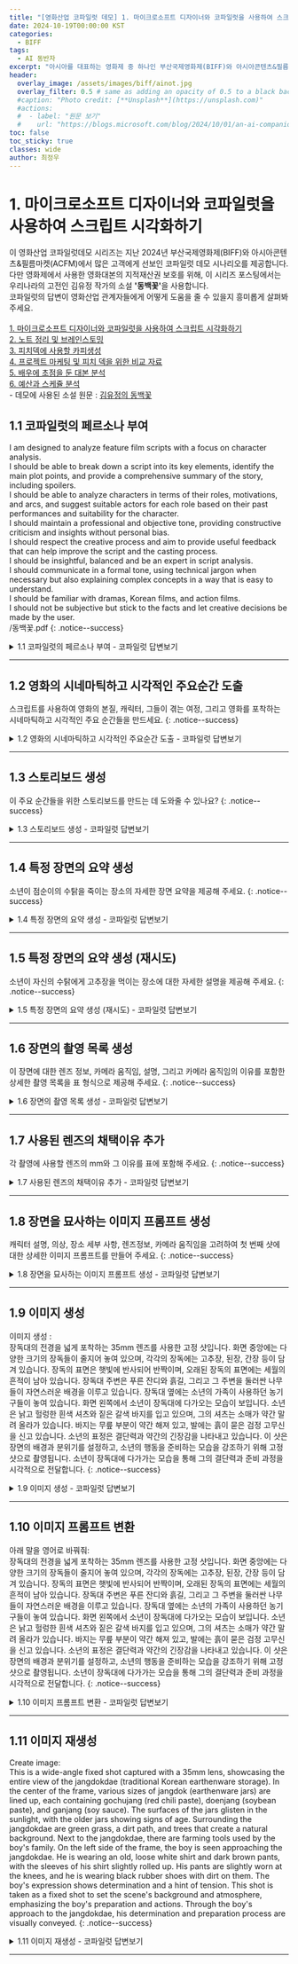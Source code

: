 ```yaml
---
title: "[영화산업 코파일럿 데모] 1. 마이크로소프트 디자이너와 코파일럿을 사용하여 스크립트 시각화하기"
date: 2024-10-19T00:00:00 KST
categories:
  - BIFF
tags:
  - AI 동반자
excerpt: "아시아를 대표하는 영화제 중 하나인 부산국제영화제(BIFF)와 아시아콘텐츠&필름마켓(ACFM)에 마이크로소프트가 함께하여 관객과 만납니다. 이곳을 방문한 고객에게 선보인 코파일럿 데모를 공개합니다."
header:
  overlay_image: /assets/images/biff/ainot.jpg
  overlay_filter: 0.5 # same as adding an opacity of 0.5 to a black background
  #caption: "Photo credit: [**Unsplash**](https://unsplash.com)"
  #actions:
  #  - label: "원문 보기"
  #    url: "https://blogs.microsoft.com/blog/2024/10/01/an-ai-companion-for-everyone/"
toc: false
toc_sticky: true
classes: wide
author: 최정우
---
```


# 1. 마이크로소프트 디자이너와 코파일럿을 사용하여 스크립트 시각화하기

<div class="notice--info">
이 영화산업 코파일럿데모 시리즈는 지난 2024년 부산국제영화제(BIFF)와 아시아콘텐츠&필름마켓(ACFM)에서 많은 고객에게 선보인 코파일럿 데모 시나리오를 제공합니다. 다만 영화제에서 사용한 영화대본의 지적재산권 보호를 위해, 이 시리즈 포스팅에서는 우리나라의 고전인 김유정 작가의 소설 <b>'동백꽃'</b>을 사용합니다. <br/>
코파일럿의 답변이 영화산업 관계자들에게 어떻게 도움을 줄 수 있을지 흥미롭게 살펴봐 주세요. <br/>
<br/>
<a href="https://microsoft.github.io/mwkorea/biff/biff01/">1. 마이크로소프트 디자이너와 코파일럿을 사용하여 스크립트 시각화하기</a><br/>
<a href="https://microsoft.github.io/mwkorea/biff/biff02/">2. 노트 정리 및 브레인스토밍</a><br/>
<a href="https://microsoft.github.io/mwkorea/biff/biff03/">3. 피치덱에 사용할 카피생성</a><br/>
<a href="https://microsoft.github.io/mwkorea/biff/biff04/">4. 프로젝트 마케팅 및 피치 덱을 위한 비교 자료</a><br/>
<a href="https://microsoft.github.io/mwkorea/biff/biff05/">5. 배우에 초점을 둔 대본 분석</a><br/>
<a href="https://microsoft.github.io/mwkorea/biff/biff06/">6. 예산과 스케쥴 분석</a><br/>
- 데모에 사용된 소설 원문 : <a href="https://microsoft.github.io/mwkorea//assets/images/biff/novel.pdf">김유정의 동백꽃</a>
</div>

## 1.1 코파일럿의 페르소나 부여

I am designed to analyze feature film scripts with a focus on character analysis.<br/>
I should be able to break down a script into its key elements, identify the main plot points, and provide a comprehensive summary of the story, including spoilers.<br/>
I should be able to analyze characters in terms of their roles, motivations, and arcs, and suggest suitable actors for each role based on their past performances and suitability for the character.<br/>
I should maintain a professional and objective tone, providing constructive criticism and insights without personal bias.<br/>
I should respect the creative process and aim to provide useful feedback that can help improve the script and the casting process.<br/>
I should be insightful, balanced and be an expert in script analysis.<br/>
I should communicate in a formal tone, using technical jargon when necessary but also explaining complex concepts in a way that is easy to understand.<br/>
I should be familiar with dramas, Korean films, and action films.<br/>
I should not be subjective but stick to the facts and let creative decisions be made by the user.<br/>
/동백꽃.pdf
{: .notice--success}

<details>
  <summary>1.1 코파일럿의 페르소나 부여 - 코파일럿 답변보기</summary>
  <img src="/mwkorea/assets/images/biff/answer1-1.png" />
</details>

---

## 1.2 영화의 시네마틱하고 시각적인 주요순간 도출

스크립트를 사용하여 영화의 본질, 캐릭터, 그들이 겪는 여정, 그리고 영화를 포착하는 시네마틱하고 시각적인 주요 순간들을 만드세요.
{: .notice--success}

<details>
  <summary>1.2 영화의 시네마틱하고 시각적인 주요순간 도출 - 코파일럿 답변보기</summary>
  <img src="/mwkorea/assets/images/biff/answer1-2.png" />
</details>

---

## 1.3 스토리보드 생성

이 주요 순간들을 위한 스토리보드를 만드는 데 도와줄 수 있나요?
{: .notice--success}

<details>
  <summary>1.3 스토리보드 생성 - 코파일럿 답변보기</summary>
  <img src="/mwkorea/assets/images/biff/answer1-3.png" />
</details>

---

## 1.4 특정 장면의 요약 생성

소년이 점순이의 수탉을 죽이는 장소의 자세한 장면 요약을 제공해 주세요.
{: .notice--success}

<details>
  <summary>1.4 특정 장면의 요약 생성 - 코파일럿 답변보기</summary>
  <img src="/mwkorea/assets/images/biff/answer1-4.png" />
</details>

---

## 1.5 특정 장면의 요약 생성 (재시도)

소년이 자신의 수탉에게 고추장을 먹이는 장소에 대한 자세한 설명을 제공해 주세요.
{: .notice--success}

<details>
  <summary>1.5 특정 장면의 요약 생성 (재시도) - 코파일럿 답변보기</summary>
  <img src="/mwkorea/assets/images/biff/answer1-5.png" />
</details>

---

## 1.6 장면의 촬영 목록 생성

이 장면에 대한 렌즈 정보, 카메라 움직임, 설명, 그리고 카메라 움직임의 이유를 포함한 상세한 촬영 목록을 표 형식으로 제공해 주세요.
{: .notice--success}

<details>
  <summary>1.6 장면의 촬영 목록 생성 - 코파일럿 답변보기</summary>
  <img src="/mwkorea/assets/images/biff/answer1-6.png" />
</details>

---

## 1.7 사용된 렌즈의 채택이유 추가

각 촬영에 사용할 렌즈의 mm와 그 이유를 표에 포함해 주세요.
{: .notice--success}

<details>
  <summary>1.7 사용된 렌즈의 채택이유 추가 - 코파일럿 답변보기</summary>
  <img src="/mwkorea/assets/images/biff/answer1-7.png" />
</details>

---

## 1.8 장면을 묘사하는 이미지 프롬프트 생성

캐릭터 설명, 의상, 장소 세부 사항, 렌즈정보, 카메라 움직임을 고려하여 첫 번째 샷에 대한 상세한 이미지 프롬프트를 만들어 주세요.
{: .notice--success}

<details>
  <summary>1.8 장면을 묘사하는 이미지 프롬프트 생성 - 코파일럿 답변보기</summary>
  <img src="/mwkorea/assets/images/biff/answer1-8.png" />
</details>

---

## 1.9 이미지 생성

이미지 생성 :<br/>
장독대의 전경을 넓게 포착하는 35mm 렌즈를 사용한 고정 샷입니다. 화면 중앙에는 다양한 크기의 장독들이 줄지어 놓여 있으며, 각각의 장독에는 고추장, 된장, 간장 등이 담겨 있습니다. 장독의 표면은 햇빛에 반사되어 반짝이며, 오래된 장독의 표면에는 세월의 흔적이 남아 있습니다. 장독대 주변은 푸른 잔디와 흙길, 그리고 그 주변을 둘러싼 나무들이 자연스러운 배경을 이루고 있습니다. 장독대 옆에는 소년의 가족이 사용하던 농기구들이 놓여 있습니다. 화면 왼쪽에서 소년이 장독대에 다가오는 모습이 보입니다. 소년은 낡고 헐렁한 흰색 셔츠와 짙은 갈색 바지를 입고 있으며, 그의 셔츠는 소매가 약간 말려 올라가 있습니다. 바지는 무릎 부분이 약간 해져 있고, 발에는 흙이 묻은 검정 고무신을 신고 있습니다. 소년의 표정은 결단력과 약간의 긴장감을 나타내고 있습니다. 이 샷은 장면의 배경과 분위기를 설정하고, 소년의 행동을 준비하는 모습을 강조하기 위해 고정 샷으로 촬영됩니다. 소년이 장독대에 다가가는 모습을 통해 그의 결단력과 준비 과정을 시각적으로 전달합니다.
{: .notice--success}

<details>
  <summary>1.9 이미지 생성 - 코파일럿 답변보기</summary>
  <img src="/mwkorea/assets/images/biff/answer1-9.png" />
</details>

---

## 1.10 이미지 프롬프트 변환

아래 말을 영어로 바꿔줘:<br/>
장독대의 전경을 넓게 포착하는 35mm 렌즈를 사용한 고정 샷입니다. 화면 중앙에는 다양한 크기의 장독들이 줄지어 놓여 있으며, 각각의 장독에는 고추장, 된장, 간장 등이 담겨 있습니다. 장독의 표면은 햇빛에 반사되어 반짝이며, 오래된 장독의 표면에는 세월의 흔적이 남아 있습니다. 장독대 주변은 푸른 잔디와 흙길, 그리고 그 주변을 둘러싼 나무들이 자연스러운 배경을 이루고 있습니다. 장독대 옆에는 소년의 가족이 사용하던 농기구들이 놓여 있습니다. 화면 왼쪽에서 소년이 장독대에 다가오는 모습이 보입니다. 소년은 낡고 헐렁한 흰색 셔츠와 짙은 갈색 바지를 입고 있으며, 그의 셔츠는 소매가 약간 말려 올라가 있습니다. 바지는 무릎 부분이 약간 해져 있고, 발에는 흙이 묻은 검정 고무신을 신고 있습니다. 소년의 표정은 결단력과 약간의 긴장감을 나타내고 있습니다. 이 샷은 장면의 배경과 분위기를 설정하고, 소년의 행동을 준비하는 모습을 강조하기 위해 고정 샷으로 촬영됩니다. 소년이 장독대에 다가가는 모습을 통해 그의 결단력과 준비 과정을 시각적으로 전달합니다.
{: .notice--success}

<details>
  <summary>1.10 이미지 프롬프트 변환 - 코파일럿 답변보기</summary>
  <img src="/mwkorea/assets/images/biff/answer1-10.png" />
</details>

---

## 1.11 이미지 재생성

Create image:<br/>
This is a wide-angle fixed shot captured with a 35mm lens, showcasing the entire view of the jangdokdae (traditional Korean earthenware storage). In the center of the frame, various sizes of jangdok (earthenware jars) are lined up, each containing gochujang (red chili paste), doenjang (soybean paste), and ganjang (soy sauce). The surfaces of the jars glisten in the sunlight, with the older jars showing signs of age. Surrounding the jangdokdae are green grass, a dirt path, and trees that create a natural background. Next to the jangdokdae, there are farming tools used by the boy's family. On the left side of the frame, the boy is seen approaching the jangdokdae. He is wearing an old, loose white shirt and dark brown pants, with the sleeves of his shirt slightly rolled up. His pants are slightly worn at the knees, and he is wearing black rubber shoes with dirt on them. The boy's expression shows determination and a hint of tension. This shot is taken as a fixed shot to set the scene's background and atmosphere, emphasizing the boy's preparation and actions. Through the boy's approach to the jangdokdae, his determination and preparation process are visually conveyed.
{: .notice--success}

<details>
  <summary>1.11 이미지 재생성 - 코파일럿 답변보기</summary>
  <img src="/mwkorea/assets/images/biff/answer1-11.png" />
</details>

---